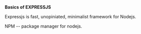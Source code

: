 **Basics of EXPRESSJS**

Expressjs is fast, unopiniated, minimalist framework for Nodejs.

NPM -- package manager for nodejs.

